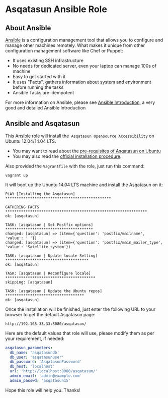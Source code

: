 # Asqatasun Ansible Role

## About Ansible

[Ansible](http://docs.ansible.com/ansible/) is a configuration management tool that 
allows you to configure and manage other machines remotely. What makes it unique 
from other configuration management software like Chef or Puppet:

- It uses existing SSH infrastructure
- No needs for dedicated server, even your laptop can manage 100s of machine
- Easy to get started with it
- It uses "Facts", gathers information about system and environment before running the tasks
- Ansible Tasks are idempotent

For more information on Ansible, please see [Ansible Introduction](https://serversforhackers.com/getting-started-with-ansible/),
a very good and detailed Ansible Introduction

## Ansible and Asqatasun

This Ansible role will install the` Asqatasun Opensource Accessibility` on Ubuntu 12.04/14.04 LTS.

- You may want to read about the [pre-requisites of Asqatasun on Ubuntu](../documentation/en/10_Install_doc/prerequisites.md)
- You may also read the [official installation procedure](../documentation/en/10_Install_doc/README.md).

Also provided the `Vagrantfile` with the role, just run this command:

```shell
vagrant up
```

It will boot up the Ubuntu 14.04 LTS machine and install the Asqatasun on it:

```shell
PLAY [Installing the Asqatasun] ***********************************************

GATHERING FACTS ***************************************************************
ok: [asqatasun]

TASK: [asqatasun | Set Postfix options] ***************************************
changed: [asqatasun] => (item={'question': 'postfix/mailname', 'value': ' '})
changed: [asqatasun] => (item={'question': 'postfix/main_mailer_type', 'value': 'Satellite system'})

TASK: [asqatasun | Update locale Setting] *************************************
ok: [asqatasun]

TASK: [asqatasun | Reconfigure locale] ****************************************
skipping: [asqatasun]

TASK: [asqatasun | Update the Ubuntu repos] ***********************************
ok: [asqatasun]
```

Once the installation will be finished, just enter the following URL to your browser 
to get the default Asqatasun page:

```
http://192.168.33.33:8080/asqatasun/
```

Here are the default values that role will use, please modify them as per your requirement, if needed:

``` yaml
asqatasun_parameters:
  db_name: 'asqatasundb'
  db_user: 'asqatasunuser'
  db_password: 'AsqatasunPassword'
  db_host: 'localhost'
  url: 'http://localhost:8080/asqatasun/'
  admin_email: 'admin@example.com'
  admin_passwd: 'asqatasun15'
```

Hope this role will help you. Thanks!

